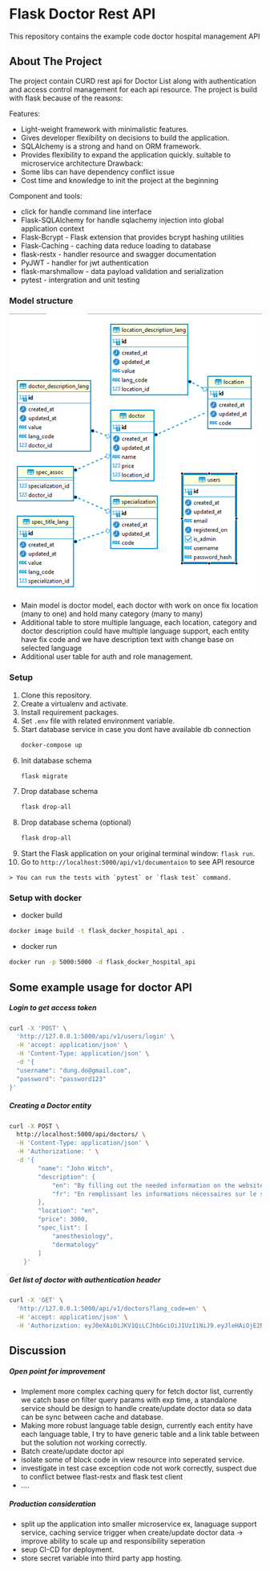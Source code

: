 Flask Doctor Rest API
=============

This repository contains the example code doctor hospital management API

## About The Project
The project contain CURD rest api for Doctor List along with authentication and access control management for each api resource.
The project is build with flask because of the reasons:

Features:
* Light-weight framework with minimalistic features. 
* Gives developer flexibility on decisions to build the application. 
* SQLAlchemy is a strong and hand on ORM framework. 
* Provides flexibility to expand the application quickly. suitable to microservice architecture
Drawback: 
* Some libs can have dependency conflict issue 
* Cost time and knowledge to init the project at the beginning

Component and tools: 
* click for handle command line interface 
* Flask-SQLAlchemy for handle sqlachemy injection into global application context 
* Flask-Bcrypt - Flask extension that provides bcrypt hashing utilities 
* Flask-Caching - caching data reduce loading to database
* flask-restx - handler resource and swagger documentation 
* PyJWT - handler for jwt authentication
* flask-marshmallow - data payload validation and serialization 
* pytest - intergration and unit testing

### Model structure

![Alt text](images/database.png "Title")

- Main model is doctor model, each doctor with work on once fix location (many to one) and hold many category (many to many)
- Additional table to store multiple language, each location, category and doctor description could have multiple language support, each entity have fix code and we have description text with change base on selected language
- Additional user table for auth and role management.

### Setup
1. Clone this repository.
2. Create a virtualenv and activate.
3. Install requirement packages. 
4. Set `.env` file with related environment variable.
5. Start database service in case you dont have available db connection
    ```sh
   docker-compose up
   ```
6. Init database schema
   ```sh
   flask migrate
   ```
7. Drop database schema
   ```sh
   flask drop-all
   ```
8. Drop database schema (optional)
   ```sh
   flask drop-all
   ```
9. Start the Flask application on your original terminal window: `flask run`.
10. Go to `http://localhost:5000/api/v1/documentaion` to see API resource

```
> You can run the tests with `pytest` or `flask test` command.
```

### Setup with docker
- docker build 
```bash
docker image build -t flask_docker_hospital_api .
```
- docker run 
```bash
docker run -p 5000:5000 -d flask_docker_hospital_api
```

Some example usage for doctor API
----------------------------------

##### Login to get access token

```bash
curl -X 'POST' \
  'http://127.0.0.1:5000/api/v1/users/login' \
  -H 'accept: application/json' \
  -H 'Content-Type: application/json' \
  -d '{
  "username": "dung.do@gmail.com",
  "password": "password123"
}'
```

##### Creating a Doctor entity 

```bash
curl -X POST \
  http://localhost:5000/api/doctors/ \
  -H 'Content-Type: application/json' \
  -H 'Authorizatione: ' \
  -d '{
        "name": "John Witch",
        "description": {
            "en": "By filling out the needed information on the website, you can now make a fake medical prescription.",
            "fr": "En remplissant les informations nécessaires sur le site Web, vous pouvez désormais faire une fausse ordonnance médicale."
        },
        "location": "en",
        "price": 3000,
        "spec_list": [
            "anesthesiology",
            "dermatology"
        ]
    }'
```

##### Get list of doctor with authentication header

```bash
curl -X 'GET' \
  'http://127.0.0.1:5000/api/v1/doctors?lang_code=en' \
  -H 'accept: application/json' \
  -H 'Authorization: eyJ0eXAiOiJKV1QiLCJhbGciOiJIUzI1NiJ9.eyJleHAiOjE2NTk2Mjc0NDQsImlhdCI6MTY1OTU0MTA0NCwidXNlciI6eyJ1cGRhdGVkX2F0IjpudWxsLCJpZCI6MSwiY3JlYXRlZF9hdCI6IjIwMjItMDgtMDJUMTU6Mjk6MTYuMjMyMDI4IiwidXNlcm5hbWUiOiJhZG1pbiIsImlzX2FkbWluIjp0cnVlLCJlbWFpbCI6ImR1bmcuZG9AZ21haWwuY29tIn19.XGF0rKQCuCkx2fuKUQpcfKUgyhEQRAtb8i9SidNS8mA'
```

Discussion
----------------------------------

##### Open point for improvement

- Implement more complex caching query for fetch doctor list, currently we catch base on filter query params with exp time, a standalone service should be design to handle create/update doctor data so data can be sync between cache and database. 
- Making more robust language table design, currently each entity have each language table, I try to have generic table and a link table between but the solution not working correctly.
- Batch create/update doctor api 
- isolate some of block code in view resource into seperated service.
- investigate in test case exception code not work correctly, suspect due to conflict betwee flast-restx and flask test client 
- ....
##### Production consideration 
- split up the application into smaller microservice ex, lanaguage support service, caching service trigger when create/update doctor data -> improve ability to scale up and responsibility seperation
- seup CI-CD for deployment. 
- store secret variable into third party app hosting.